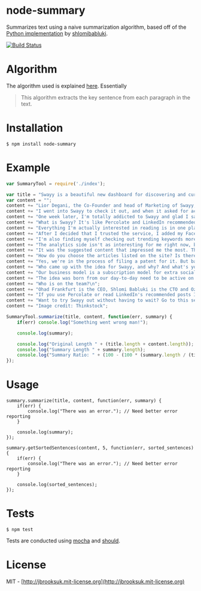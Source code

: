 # node-summary
Summarizes text using a naive summarization algorithm, based off of the [Python implementation](https://gist.github.com/shlomibabluki/5473521) by [shlomibabluki](http://www.github.com/shlomibabluki).

[![Build Status](https://travis-ci.org/jbrooksuk/node-summary.png)](https://travis-ci.org/jbrooksuk/node-summary)

# Algorithm
The algorithm used is explained [here](http://thetokenizer.com/2013/04/28/build-your-own-summary-tool/). Essentially

> This algorithm extracts the key sentence from each paragraph in the text.

# Installation

    $ npm install node-summary

# Example

```javascript
var SummaryTool = require('./index');

var title = "Swayy is a beautiful new dashboard for discovering and curating online content [Invites]";
var content = "";
content += "Lior Degani, the Co-Founder and head of Marketing of Swayy, pinged me last week when I was in California to tell me about his startup and give me beta access. I heard his pitch and was skeptical. I was also tired, cranky and missing my kids – so my frame of mind wasn't the most positive.\n";
content += "I went into Swayy to check it out, and when it asked for access to my Twitter and permission to tweet from my account, all I could think was, \"If this thing spams my Twitter account I am going to bitch-slap him all over the Internet.\" Fortunately that thought stayed in my head, and not out of my mouth.\n";
content += "One week later, I'm totally addicted to Swayy and glad I said nothing about the spam (it doesn't send out spam tweets but I liked the line too much to not use it for this article). I pinged Lior on Facebook with a request for a beta access code for TNW readers. I also asked how soon can I write about it. It's that good. Seriously. I use every content curation service online. It really is That Good.\n";
content += "What is Swayy? It's like Percolate and LinkedIn recommended articles, mixed with trending keywords for the topics you find interesting, combined with an analytics dashboard that shows the trends of what you do and how people react to it. I like it for the simplicity and accuracy of the content curation.\n"; 
content += "Everything I'm actually interested in reading is in one place – I don't have to skip from another major tech blog over to Harvard Business Review then hop over to another major tech or business blog. It's all in there. And it has saved me So Much Time\n\n";
content += "After I decided that I trusted the service, I added my Facebook and LinkedIn accounts. The content just got That Much Better. I can share from the service itself, but I generally prefer reading the actual post first – so I end up sharing it from the main link, using Swayy more as a service for discovery.\n";
content += "I'm also finding myself checking out trending keywords more often (more often than never, which is how often I do it on Twitter.com).\n\n\n";
content += "The analytics side isn't as interesting for me right now, but that could be due to the fact that I've barely been online since I came back from the US last weekend. The graphs also haven't given me any particularly special insights as I can't see which post got the actual feedback on the graph side (however there are numbers on the Timeline side.) This is a Beta though, and new features are being added and improved daily. I'm sure this is on the list. As they say, if you aren't launching with something you're embarrassed by, you've waited too long to launch.\n";
content += "It was the suggested content that impressed me the most. The articles really are spot on – which is why I pinged Lior again to ask a few questions:\n";
content += "How do you choose the articles listed on the site? Is there an algorithm involved? And is there any IP?\n";
content += "Yes, we're in the process of filing a patent for it. But basically the system works with a Natural Language Processing Engine. Actually, there are several parts for the content matching, but besides analyzing what topics the articles are talking about, we have machine learning algorithms that match you to the relevant suggested stuff. For example, if you shared an article about Zuck that got a good reaction from your followers, we might offer you another one about Kevin Systrom (just a simple example).\n";
content += "Who came up with the idea for Swayy, and why? And what's your business model?\n";
content += "Our business model is a subscription model for extra social accounts (extra Facebook / Twitter, etc) and team collaboration.\n";
content += "The idea was born from our day-to-day need to be active on social media, look for the best content to share with our followers, grow them, and measure what content works best.\n";
content += "Who is on the team?\n";
content += "Ohad Frankfurt is the CEO, Shlomi Babluki is the CTO and Oz Katz does Product and Engineering, and I [Lior Degani] do Marketing. The four of us are the founders. Oz and I were in 8200 [an elite Israeli army unit] together. Emily Engelson does Community Management and Graphic Design.\n";
content += "If you use Percolate or read LinkedIn's recommended posts I think you'll love Swayy.\n";
content += "Want to try Swayy out without having to wait? Go to this secret URL and enter the promotion code thenextweb . The first 300 people to use the code will get access.\n";
content += "Image credit: Thinkstock";

SummaryTool.summarize(title, content, function(err, summary) {
	if(err) console.log("Something went wrong man!");

	console.log(summary);

	console.log("Original Length " + (title.length + content.length));
	console.log("Summary Length " + summary.length);
	console.log("Summary Ratio: " + (100 - (100 * (summary.length / (title.length + content.length)))));
});
```

# Usage

    summary.summarize(title, content, function(err, summary) {
    	if(err) {
    		console.log("There was an error."); // Need better error reporting
    	}

    	console.log(summary);
    });

    summary.getSortedSentences(content, 5, function(err, sorted_sentences) {
        if(err) {
            console.log("There was an error."); // Need better error reporting
        }

        console.log(sorted_sentences);
    });

# Tests

	$ npm test

Tests are conducted using [mocha](https://npmjs.org/package/mocha) and [should](https://npmjs.org/package/should).

# License
MIT - [http://jbrooksuk.mit-license.org](http://jbrooksuk.mit-license.org)
